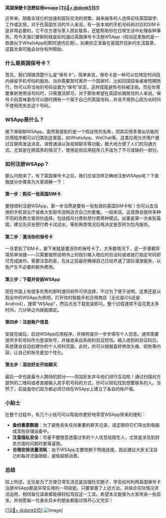 **英国保號卡怎麽註冊wsapp [[TG💪+ @donk5151](https://t.me/s/donk5151)]**

近年来，随着全球化的加速和国际交流的频繁，越来越多的人选择前往英国留学、工作或定居。对于在英国生活的华人来说，有一张本地的手机号码和对应的SIM卡是非常必要的，它不仅方便与家人朋友联系，还能帮助你在日常生活中处理各种事务。而今天我们要聊的就是如何通过英国保号卡注册WSApp（假设这里指的是一款类似于WhatsApp的即时通讯应用）。如果你正准备在英国开启新的生活篇章，这篇文章可能会对你有所帮助。

### 什么是英国保号卡？

首先，我们得搞清楚什么是“保号卡”。简单来说，保号卡是一种可以在特定时间段内保留手机号码的服务。当你需要暂时离开一个国家时，比如回国探亲或者短期旅行，你可以将当地的号码设置为“保号”状态，这样就能避免号码被注销。而在你需要重新使用该号码时，只需激活即可。对于那些希望在英国长期居住的人来说，保号卡则意味着你可以随时拥有一个属于自己的英国号码，并且不用担心因为长时间不使用而失去这个号码。

### WSApp是什么？

接下来聊聊WSApp。虽然我提到的是一个假设性的名称，但其实很多类似功能的应用程序都可以归类到这里面，如WhatsApp、WeChat等。这类应用允许用户通过互联网发送消息、语音通话以及视频聊天等功能，极大地方便了人们的沟通方式。尤其是在跨国界的情况下，使用这些应用程序几乎成为了不可或缺的一部分。

### 如何注册WSApp？

那么问题来了，有了英国保号卡之后，我们应该怎样正确地注册WSApp呢？下面我就分步骤来为大家讲解一下：

#### 第一步：购买一张英国SIM卡

要想顺利注册WSApp，第一步当然是要有一张有效的英国SIM卡啦！你可以去当地的手机营业厅或者大型超市选购适合自己的套餐。一般来说，运营商会提供多种不同的资费方案供你选择，包括按月付费和预付费两种模式。如果是第一次来到英国，建议先买张预付费卡试试水，等到熟悉情况后再决定是否转为包月服务。

#### 第二步：激活你的保号卡

一旦拿到了SIM卡，接下来就是激活你的保号卡了。大多数情况下，这一步骤都非常简单快捷——只需要按照说明书上的指引输入相应的验证码或者拨打指定号码即可完成操作。需要注意的是，在此之前最好确保自己已经开通了国际漫游服务，以免产生不必要的额外费用。

#### 第三步：下载并安装WSApp

现在市面上有很多优秀的即时通讯软件可供选择，不过为了便于说明，这里还是以假设中的WSApp为例吧。打开你的智能手机应用商店（无论是iOS还是Android），搜索“WSApp”，然后点击下载安装即可。整个过程通常不会花费太多时间，几分钟之内就能搞定。

#### 第四步：注册账户信息

安装完成后，启动WSApp应用程序，并按照提示一步步填写个人信息。通常需要提供手机号码作为登录账号，并接收来自系统的验证短信。输入收到的验证码后，系统便会自动创建你的个人资料页面。此时，你可以根据喜好修改头像、昵称等内容，让自己的账号更加个性化。

#### 第五步：添加好友开始聊天

最后一步也是最令人期待的部分——添加好友并与他们进行互动啦！通过扫描对方提供的二维码或者直接输入其手机号码的方式，你可以轻松找到想要联系的人。当然了，前提是你们双方都必须已经在WSApp上建立了各自的账户哦。

### 小贴士

在整个过程中，有几个小技巧可以帮助你更好地享受WSApp带来的便利：

- **备份重要数据**：为了避免丢失任何重要的聊天记录，请定期将它们导出到电脑或其他存储设备中。
- **注意隐私安全**：尽量不要随意透露过多的个人信息给陌生人，尤其是涉及到财务方面的问题时更需谨慎。
- **合理安排流量消耗**：由于WSApp主要依赖于网络连接，因此建议大家关注自己的每月流量限额，避免超额消费。

### 总结

综上所述，无论是为了方便日常生活还是加强社交圈子，学会如何利用英国保号卡注册WSApp都是非常实用的一项技能。只要掌握了上述方法，并结合实际情况灵活运用，相信每位读者都能够轻松驾驭这一工具。希望本文能够为大家带来一些启发，并祝愿每一位身处异乡的朋友都能过得开心又充实！

[[TG💪+ @donk5151](https://t.me/s/donk5151) ![Image](https://i.postimg.cc/rwNCRYN7/Snipaste-2025-04-30-17-27-05.png)]